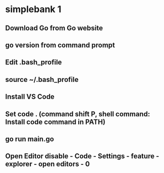 # simplebank 1
## Download Go from Go website
## go version from command prompt
## Edit .bash_profile
## source ~/.bash_profile
## Install VS Code
## Set code . (command shift P, shell command: Install code command in PATH)
## go run main.go
## Open Editor disable - Code - Settings - feature - explorer - open editors - 0

